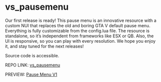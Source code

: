 # vs_pausemenu

Our first release is ready! This pause menu is an innovative resource with a custom NUI that replaces the old and boring GTA V default pause menu. 
Everything is fully customizable from the config.lua file. 
The resource is standalone, so it’s independent from frameworks like ESX or QB. 
Also, the UI is responsive, so you can play with every resolution. 
We hope you enjoy it, and stay tuned for the next releases!

Source code is accessible.

REPO LINK: [vs_pausemenu](https://github.com/visionservice/vs_pausemenu)

PREVIEW: [Pause Menu V1](https://www.youtube.com/watch?v=l7BhbER3gso)

